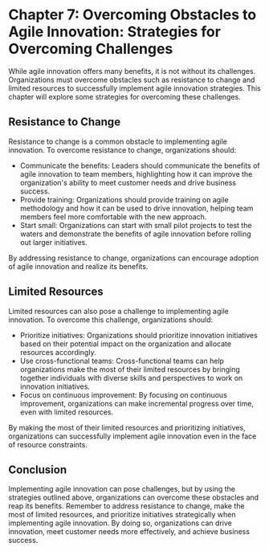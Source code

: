 Chapter 7: Overcoming Obstacles to Agile Innovation: Strategies for Overcoming Challenges
=========================================================================================

While agile innovation offers many benefits, it is not without its challenges. Organizations must overcome obstacles such as resistance to change and limited resources to successfully implement agile innovation strategies. This chapter will explore some strategies for overcoming these challenges.

Resistance to Change
--------------------

Resistance to change is a common obstacle to implementing agile innovation. To overcome resistance to change, organizations should:

* Communicate the benefits: Leaders should communicate the benefits of agile innovation to team members, highlighting how it can improve the organization's ability to meet customer needs and drive business success.
* Provide training: Organizations should provide training on agile methodology and how it can be used to drive innovation, helping team members feel more comfortable with the new approach.
* Start small: Organizations can start with small pilot projects to test the waters and demonstrate the benefits of agile innovation before rolling out larger initiatives.

By addressing resistance to change, organizations can encourage adoption of agile innovation and realize its benefits.

Limited Resources
-----------------

Limited resources can also pose a challenge to implementing agile innovation. To overcome this challenge, organizations should:

* Prioritize initiatives: Organizations should prioritize innovation initiatives based on their potential impact on the organization and allocate resources accordingly.
* Use cross-functional teams: Cross-functional teams can help organizations make the most of their limited resources by bringing together individuals with diverse skills and perspectives to work on innovation initiatives.
* Focus on continuous improvement: By focusing on continuous improvement, organizations can make incremental progress over time, even with limited resources.

By making the most of their limited resources and prioritizing initiatives, organizations can successfully implement agile innovation even in the face of resource constraints.

Conclusion
----------

Implementing agile innovation can pose challenges, but by using the strategies outlined above, organizations can overcome these obstacles and reap its benefits. Remember to address resistance to change, make the most of limited resources, and prioritize initiatives strategically when implementing agile innovation. By doing so, organizations can drive innovation, meet customer needs more effectively, and achieve business success.
